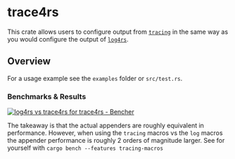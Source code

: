 # trace4rs

This crate allows users to configure output from
[`tracing`](docs.rs/tracing) in the same way as you would configure the
output of [`log4rs`](docs.rs/log4rs).

## Overview

For a usage example see the `examples` folder or `src/test.rs`.

### Benchmarks & Results

<a href="https://bencher.dev/perf/trace4rs?reports_per_page=4&reports_page=1&branches_per_page=8&branches_page=1&testbeds_per_page=8&testbeds_page=1&benchmarks_per_page=8&benchmarks_page=1"><img src="https://api.bencher.dev/v0/projects/trace4rs/perf/img?metric_kinds=6daa0563-984c-40c9-8716-cad463cc693b&branches=7c0ad2df-9b1c-4361-b0a5-8d87f8002dd4&testbeds=15a6cfb2-7ff5-4c89-abe9-d153f08a5ae0&benchmarks=422c918d-bf2f-4470-87b7-f06f6fc854ea%2C6d950af0-8d62-46fa-96e6-f694921e3cb6&title=log4rs+vs+trace4rs" title="log4rs vs trace4rs" alt="log4rs vs trace4rs for trace4rs - Bencher" /></a>

The takeaway is that the actual appenders are roughly equivalent in
performance. However, when using the `tracing` macros vs the `log` macros
the appender performance is roughly 2 orders of magnitude larger.
See for yourself with `cargo bench --features tracing-macros`
